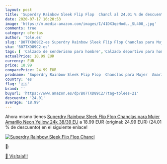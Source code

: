 ```yaml
---
layout: post
title: 'Superdry Rainbow Sleek Flip Flop  Chancl al 24.01 % de descuento'
date: 2020-07-17 16:20:53
image: 'https://m.media-amazon.com/images/I/41DX3qeHodL._SL400_.jpg'
comments: true
category: ofertas
author: 'tole.es'
slug: 'B07TXD89C2-es Superdry Rainbow Sleek Flip Flop Chanclas para Mujer...'
sku: 'B07TXD89C2-es'
tags: [ 'Calzado de senderismo para hombre','Calzado deportivo para hombre','Chanclas y sandalias de piscina para hombre','Zapatillas de senderismo para hombre','Zapatillas y calzado deportivo para hombre','Zapatos','Zapatos para hombre','Zapatos y complementos','chanclas', ]
actualPrice: 18.99 EUR
currency: EUR
price: 18.99
comparePrice: 24.99 EUR
prodname: 'Superdry Rainbow Sleek Flip Flop  Chanclas para Mujer  Amarillo  Neon Yellow 24k   38/39 EU'
country: 'es'
flag: '🇪🇸'
brand: ''
buyurl: 'https://www.amazon.es/dp/B07TXD89C2/?tag=tolees-21'
descuento: '24.01'
average: '18.99'
---
```


Ahora mismo tienes [Superdry Rainbow Sleek Flip Flop  Chanclas para Mujer  Amarillo  Neon Yellow 24k   38/39 EU](https://www.amazon.es/dp/B07TXD89C2/?tag=tolees-21) a 18.99 EUR (original: 24.99 EUR) (24.01 %  de descuento) en el siguiente enlace!

[![Superdry Rainbow Sleek Flip Flop  Chancl](https://m.media-amazon.com/images/I/41DX3qeHodL._SL400_.jpg)](https://www.amazon.es/dp/B07TXD89C2/?tag=tolees-21)

🔎:


[🛒 Visítala!!!](https://www.amazon.es/dp/B07TXD89C2/?tag=tolees-21)
